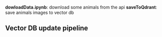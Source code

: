 **dowloadData.ipynb**: download some animals from the api
**saveToQdrant**: save animals images to vector db

## Vector DB update pipeline
